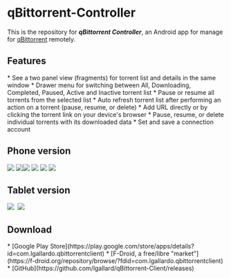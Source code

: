 qBittorrent-Controller
==================

This is the repository for **_qBittorrent Controller_**, an Android app for manage for [qBittorrent](http://www.qbittorrent.org/) remotely.

<h2 id="features">Features</h2>
* See a two panel view (fragments) for torrent list and details in the same window
* Drawer menu for switching between All, Downloading, Completed, Paused, Active and Inactive torrent list
* Pause or resume all torrents from the selected list
* Auto refresh torrent list after performing an action on a torrent (pause, resume, or delete) 
* Add URL directly or by clicking the torrent link on your device's browser
* Pause, resume, or delete individual torrents with its downloaded data
* Set and save a connection account

<h2>Phone version</h2>
<img src="https://farm9.staticflickr.com/8886/18331280546_7a4f39bb82.jpg">&nbsp;<img src="https://farm9.staticflickr.com/8773/18353677102_b254bb39fc.jpg"><img src="https://farm9.staticflickr.com/8802/18353676772_6679143ba1.jpg">&nbsp;<img src="https://farm1.staticflickr.com/557/17737072013_ea18530489.jpg">
<img src="https://farm8.staticflickr.com/7798/17737457213_f7a29c30f2.jpg">&nbsp;<img src="https://farm1.staticflickr.com/257/18354102312_75b1245b66.jpg">
<h2>Tablet version</h2>
<img src="https://farm4.staticflickr.com/3673/19606436033_7f736a36c8_z.jpg"/>&nbsp;
<img src="https://farm1.staticflickr.com/386/18170408148_001dc2105b_z.jpg">&nbsp;

<h2 id="download">Download</h2>
* [Google Play Store](https://play.google.com/store/apps/details?id=com.lgallardo.qbittorrentclient)
* [F-Droid, a free/libre "market"](https://f-droid.org/repository/browse/?fdid=com.lgallardo.qbittorrentclient)
* [GitHub](https://github.com/lgallard/qBittorrent-Client/releases)
